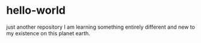 # hello-world
just another repository
I am learning something entirely different and new to my existence on this planet earth.
